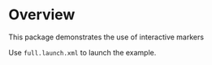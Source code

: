 # Overview
This package demonstrates the use of interactive markers

Use `full.launch.xml` to launch the example.

